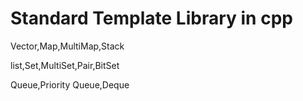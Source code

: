 # Standard Template Library in cpp

Vector,Map,MultiMap,Stack

list,Set,MultiSet,Pair,BitSet

Queue,Priority Queue,Deque
